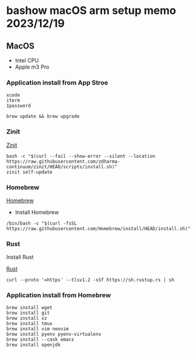 # bashow macOS arm setup memo 2023/12/19

## MacOS

- Intel CPU
- Apple m3 Pro

### Application install from App Stroe

``` code
xcode
iterm
1password
```

``` code
brew update && brew upgrade
```

### Zinit

[Zinit](https://github.com/zdharma-continuum/zinit)

``` code
bash -c "$(curl --fail --show-error --silent --location https://raw.githubusercontent.com/zdharma-continuum/zinit/HEAD/scripts/install.sh)"
zinit self-update
```

### Homebrew

[Homebrew](https://brew.sh/)

- Install Homebrew

``` code
/bin/bash -c "$(curl -fsSL https://raw.githubusercontent.com/Homebrew/install/HEAD/install.sh)"
```

### Rust

Install Rust

[Rust](https://www.rust-lang.org/)

``` code
curl --proto '=https' --tlsv1.2 -sSf https://sh.rustup.rs | sh
```

### Application install from Homebrew

``` code
brew install wget
brew install git
brew install xz
brew install tmux
brew install vim neovim
brew install pyenv pyenv-virtualenv
brew install --cask emacs
brew install openjdk
```
